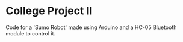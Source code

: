 # College Project II

Code for a 'Sumo Robot' made using Arduino and a HC-05 Bluetooth module to control it.
